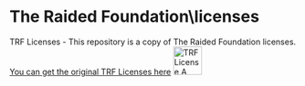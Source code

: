 # The Raided Foundation\licenses
TRF Licenses - This repository is a copy of The Raided Foundation licenses.
[You can get the original TRF Licenses here](https://raided.eu/license/)
<img src="https://raided.eu/license/A/embed/licenseA.png" alt="TRF License A (TRF-A) icon" height="50px">



